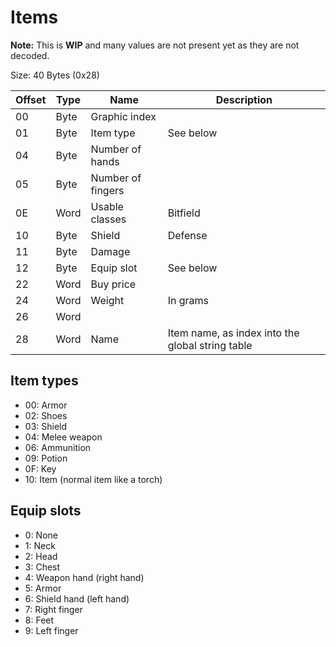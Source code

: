# Items

**Note:** This is **WIP** and many values are not present yet as they are not decoded.


Size: 40 Bytes (0x28)

Offset | Type | Name | Description
--- | --- | --- | ---
00 | Byte | Graphic index |
01 | Byte | Item type | See below
04 | Byte | Number of hands |
05 | Byte | Number of fingers |
0E | Word | Usable classes | Bitfield
10 | Byte | Shield | Defense
11 | Byte | Damage |
12 | Byte | Equip slot | See below
22 | Word | Buy price |
24 | Word | Weight | In grams
26 | Word | |
28 | Word | Name | Item name, as index into the global string table

## Item types

- 00: Armor
- 02: Shoes
- 03: Shield
- 04: Melee weapon
- 06: Ammunition
- 09: Potion
- 0F: Key
- 10: Item (normal item like a torch)

## Equip slots

- 0: None
- 1: Neck
- 2: Head
- 3: Chest
- 4: Weapon hand (right hand)
- 5: Armor
- 6: Shield hand (left hand)
- 7: Right finger
- 8: Feet
- 9: Left finger
